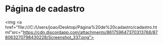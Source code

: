 # <b>Página de cadastro</b>

<img <a href="file:///C:/Users/joao/Desktop/Página%20de%20cadastro/cadastro.html"src="https://cdn.discordapp.com/attachments/861759647370313768/878063270798430228/Screenshot_337.png"></a>
